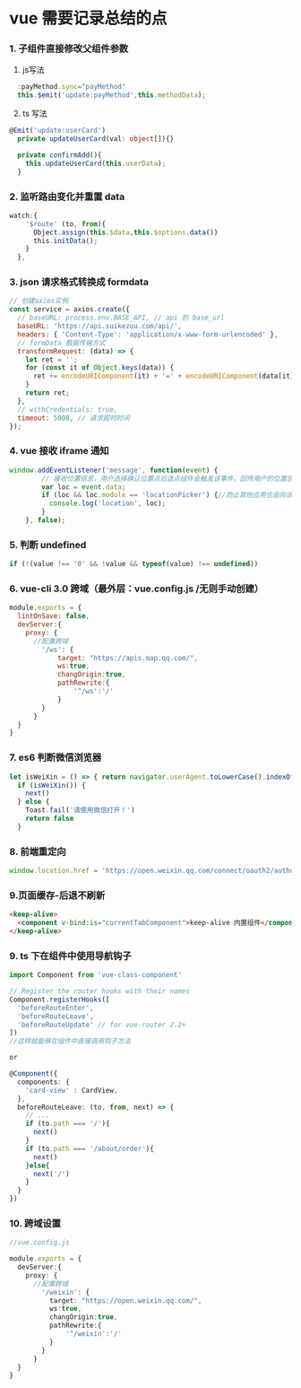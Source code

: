 
# vue 需要记录总结的点

### 1. 子组件直接修改父组件参数

1. js写法

```javascript
  :payMethod.sync="payMethod"
  this.$emit('update:payMethod',this.methodData);
```

2. ts 写法

```typescript
@Emit('update:userCard')
  private updateUserCard(val: object[]){}

  private confirmAdd(){
    this.updateUserCard(this.userData);
  }
```

### 2. 监听路由变化并重置 data

```javascript
watch:{
    '$route' (to, from){
      Object.assign(this.$data,this.$options.data())
      this.initData();
    }
  },
```

### 3. json 请求格式转换成 formdata

```javascript
// 创建axios实例
const service = axios.create({
  // baseURL: process.env.BASE_API, // api 的 base_url
  baseURL: 'https://api.suikezou.com/api/',
  headers: { 'Content-Type': 'application/x-www-form-urlencoded' },
  // formData 数据传输方式
  transformRequest: (data) => {
    let ret = '';
    for (const it of Object.keys(data)) {
      ret += encodeURIComponent(it) + '=' + encodeURIComponent(data[it]) + '&';
    }
    return ret;
  },
  // withCredentials: true,
  timeout: 5000, // 请求超时时间
});
```

### 4. vue 接收 iframe 通知

```javascript
window.addEventListener('message', function(event) {
        // 接收位置信息，用户选择确认位置点后选点组件会触发该事件，回传用户的位置信息
        var loc = event.data;
        if (loc && loc.module == 'locationPicker') {//防止其他应用也会向该页面post信息，需判断module是否为'locationPicker'
          console.log('location', loc);
        }
    }, false);
```

### 5. 判断 undefined

```javascript
if (!(value !== '0' && !value && typeof(value) !== undefined))
```

### 6. vue-cli 3.0 跨域（最外层：vue.config.js /无则手动创建）

```javascript
module.exports = {
  lintOnSave: false,
  devServer:{
    proxy: {
      //配置跨域
        '/ws': {
            target: "https://apis.map.qq.com/",
            ws:true,
            changOrigin:true,
            pathRewrite:{
                '^/ws':'/'
            }
        }
      }
  }
}
```

### 7. es6 判断微信浏览器

```javascript
let isWeiXin = () => { return navigator.userAgent.toLowerCase().indexOf('micromessenger') !== -1 }
  if (isWeiXin()) {
    next()
  } else {
    Toast.fail('请使用微信打开！')
    return false
  }
```

### 8. 前端重定向

```javascript
window.location.href = 'https://open.weixin.qq.com/connect/oauth2/authorize?appid=wxb57af6881fb3db44sd&redirect_uri=' + encodeURI('https://www.suikezou.com') + '&response_type=code&scope=snsapi_userinfo&state=#wechat_redirect'
```

### 9.页面缓存-后退不刷新

```html
<keep-alive>
  <component v-bind:is="currentTabComponent">keep-alive 内置组件</component>
</keep-alive>
```

### 9. ts 下在组件中使用导航钩子

```typescript
import Component from 'vue-class-component'

// Register the router hooks with their names
Component.registerHooks([
  'beforeRouteEnter',
  'beforeRouteLeave',
  'beforeRouteUpdate' // for vue-router 2.2+
])
//这样就能够在组件中直接调用钩子方法

or

@Component({
  components: {
    'card-view' : CardView,
  },
  beforeRouteLeave: (to, from, next) => {
    // ...
    if (to.path === '/'){
      next()
    }
    if (to.path === '/about/order'){
      next()
    }else{
      next('/')
    }
  }
})

```

### 10. 跨域设置

```typescript
//vue.config.js

module.exports = {
  devServer:{
    proxy: {
      //配置跨域
        '/weixin': {
          target: "https://open.weixin.qq.com/",
          ws:true,
          changOrigin:true,
          pathRewrite:{
              '^/weixin':'/'
          }
        }
      }
  }
}

```